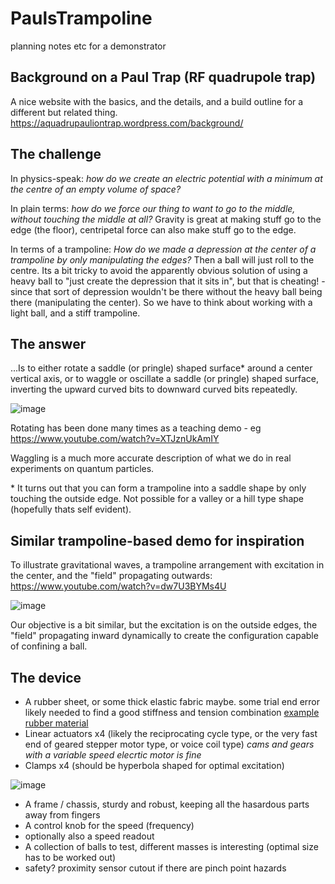 # PaulsTrampoline
planning notes etc for a demonstrator

## Background on a Paul Trap (RF quadrupole trap)
A nice website with the basics, and the details, and a build outline for a different but related thing. https://aquadrupauliontrap.wordpress.com/background/

## The challenge
In physics-speak: *how do we create an electric potential with a minimum at the centre of an empty volume of space?*

In plain terms: *how do we force our thing to want to go to the middle, without touching the middle at all?* Gravity is great at making stuff go to the edge (the floor), centripetal force can also make stuff go to the edge.

In terms of a trampoline: *How do we made a depression at the center of a trampoline by only manipulating the edges?* Then a ball will just roll to the centre. Its a bit tricky to avoid the apparently obvious solution of using a heavy ball to "just create the depression that it sits in", but that is cheating! - since that sort of depression wouldn't be there without the heavy ball being there (manipulating the center). So we have to think about working with a light ball, and a stiff trampoline.

## The answer
...Is to either rotate a saddle (or pringle) shaped surface\* around a center vertical axis, or to waggle or oscillate a saddle (or pringle) shaped surface, inverting the upward curved bits to downward curved bits repeatedly.

![image](https://github.com/user-attachments/assets/6725fc32-d399-4cd2-b580-19abb9fbbf8f)

Rotating has been done many times as a teaching demo - eg https://www.youtube.com/watch?v=XTJznUkAmIY

Waggling is a much more accurate description of what we do in real experiments on quantum particles.

\* It turns out that you can form a trampoline into a saddle shape by only touching the outside edge. Not possible for a valley or a hill type shape (hopefully thats self evident).


## Similar trampoline-based demo for inspiration
To illustrate gravitational waves, a trampoline arrangement with excitation in the center, and the "field" propagating outwards: https://www.youtube.com/watch?v=dw7U3BYMs4U

![image](https://github.com/user-attachments/assets/3612e910-131d-406e-8451-a0da837cf1df)

Our objective is a bit similar, but the excitation is on the outside edges, the "field" propagating inward dynamically to create the configuration capable of confining a ball.

## The device

- A rubber sheet, or some thick elastic fabric maybe. some trial end error likely needed to find a good stiffness and tension combination [example rubber material](https://rubberfast.co.uk/products/para-shotblast-rubber-sheet?variant=47618026307864)
- Linear actuators x4 (likely the reciprocating cycle type, or the very fast end of geared stepper motor type, or voice coil type) *cams and gears with a variable speed elecrtic motor is fine*
- Clamps x4 (should be hyperbola shaped for optimal excitation)

![image](https://github.com/user-attachments/assets/46bc6505-7bfe-4707-bfe1-06f216eb009b)

- A frame / chassis, sturdy and robust, keeping all the hasardous parts away from fingers
- A control knob for the speed (frequency)
- optionally also a speed readout
- A collection of balls to test, different masses is interesting (optimal size has to be worked out)
- safety? proximity sensor cutout if there are pinch point hazards


